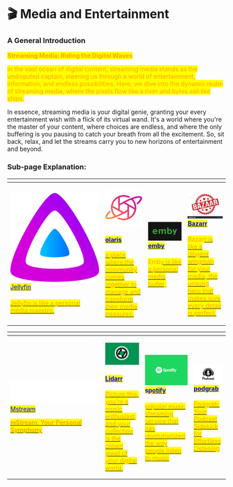 # 🎬 Media and Entertainment

### **A General Introduction**

<mark style="color:orange;">**Streaming Media: Riding the Digital Waves**</mark>

<mark style="color:orange;">In the vast ocean of digital content, streaming media stands as the undisputed captain, steering us through a world of entertainment, information, and endless possibilities. Here, we dive into the dynamic realm of streaming media, where the pixels flow like a river and bytes sail like ships.</mark>

In essence, streaming media is your digital genie, granting your every entertainment wish with a flick of its virtual wand. It's a world where you're the master of your content, where choices are endless, and where the only buffering is you pausing to catch your breath from all the excitement. So, sit back, relax, and let the streams carry you to new horizons of entertainment and beyond.

### Sub-page Explanation:

<table><thead><tr><th width="205"></th><th></th><th></th><th></th></tr></thead><tbody><tr><td><p><img src="../../.gitbook/assets/image (36).png" alt=""><a href="https://docs.scaleinfinite.fr/demo-deployment/media-and-entertainment/jellyfin-deployment"><mark style="color:blue;">Jellyfin</mark></a></p><h4></h4><p><a href="https://docs.scaleinfinite.fr/demo-deployment/media-and-entertainment/jellyfin-deployment"><mark style="color:orange;">Jellyfin is like a personal media maestro.</mark></a></p></td><td><p><img src="../../.gitbook/assets/image (37).png" alt="" data-size="original"></p><h4><a href="https://docs.scaleinfinite.fr/demo-deployment/media-and-entertainment/olaris-deployment"><mark style="color:blue;">olaris</mark></a></h4><p></p><p><a href="https://docs.scaleinfinite.fr/demo-deployment/media-and-entertainment/olaris-deployment"> <mark style="color:orange;">a place where the community comes together to manage and transform their media treasures.</mark></a></p></td><td><h4>  <img src="../../.gitbook/assets/image (38).png" alt=""> <a href="https://docs.scaleinfinite.fr/demo-deployment/media-and-entertainment/emby-deployment"><mark style="color:blue;">emby</mark></a></h4><h4></h4><p><mark style="color:orange;">Emb</mark><a href="https://docs.scaleinfinite.fr/demo-deployment/media-and-entertainment/emby-deployment"><mark style="color:orange;">y is like a personal media butler,</mark></a></p></td><td><h4> <img src="../../.gitbook/assets/image (39).png" alt=""><a href="https://docs.scaleinfinite.fr/demo-deployment/media-and-entertainment/bazarr-deployment"><mark style="color:blue;">Bazarr</mark></a></h4><h4></h4><p><mark style="color:orange;">Bazar</mark><a href="https://docs.scaleinfinite.fr/demo-deployment/media-and-entertainment/bazarr-deployment"><mark style="color:orange;">r is like a diligent wingman for your media, the unsung hero that makes sure every detail is perfect.</mark></a></p></td></tr></tbody></table>

<table><thead><tr><th width="205"></th><th></th><th></th><th></th></tr></thead><tbody><tr><td><p>  <img src="../../.gitbook/assets/image (40).png" alt=""> <a href="https://docs.scaleinfinite.fr/demo-deployment/media-and-entertainment/mtream-deployment"><mark style="color:blue;">Mstream</mark></a></p><p></p><p><a href="https://docs.scaleinfinite.fr/demo-deployment/media-and-entertainment/mtream-deployment"><mark style="color:orange;"><strong>mStream: Your Personal Symphony</strong></mark></a></p></td><td><p><img src="../../.gitbook/assets/image (41).png" alt="" data-size="original"></p><h4><a href="https://docs.scaleinfinite.fr/demo-deployment/media-and-entertainment/lidarr-deployment"><mark style="color:blue;">Lidarr</mark></a></h4><p></p><p><a href="https://docs.scaleinfinite.fr/demo-deployment/media-and-entertainment/lidarr-deployment"><mark style="color:orange;">Picture this: you're a music enthusiast, and your collection is the crown jewel of your digital world.</mark> </a></p></td><td><h4>   <img src="../../.gitbook/assets/image (42).png" alt=""><mark style="color:blue;">sp</mark><a href="https://docs.scaleinfinite.fr/demo-deployment/media-and-entertainment/spotify-deployment"><mark style="color:blue;">otify</mark></a></h4><h4></h4><p><a href="https://docs.scaleinfinite.fr/demo-deployment/media-and-entertainment/spotify-deployment"> <mark style="color:orange;">popular music streaming service that has revolutionized the way people listen to music</mark></a></p></td><td><h4><img src="../../.gitbook/assets/image (44).png" alt=""> <a href="https://docs.scaleinfinite.fr/demo-deployment/media-and-entertainment/podgrab-deployment"><mark style="color:blue;">podgrab</mark></a></h4><p></p><p><a href="https://docs.scaleinfinite.fr/demo-deployment/media-and-entertainment/podgrab-deployment"><mark style="color:orange;">Podgrab: Your Podcast Sidekick for Effortless Listening</mark></a></p></td></tr></tbody></table>

